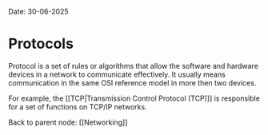 Date: 30-06-2025

# Protocols

Protocol is a set of rules or algorithms that allow the software and hardware devices in a network to communicate effectively. It usually means communication in the same OSI reference model in more then two devices.

For example, the [[TCP|Transmission Control Protocol (TCP)]] is responsible for a set of functions on TCP/IP networks.


Back to parent node: [[Networking]]